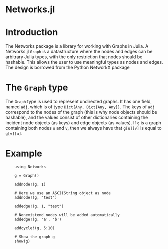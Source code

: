 Networks.jl
===========

# Introduction

The Networks package is a library for working with Graphs in Julia. A Networks.jl `Graph` is a datastructure where the nodes and edges can be arbitrary Julia types, with the only restriction that nodes should be hashable. This allows the user to use meaningful types as nodes and edges. The design is borrowed from the Python NetworkX package 

# The `Graph` type

The `Graph` type is used to represent undirected graphs. It has one field, named `adj`, which is of type `Dict{Any, Dict{Any, Any}}`. The keys of `adj` correspond to the nodes of the graph (this is why node objects should be hashable), and the values consist of other dictionaries containing the incident node objects (as keys) and edge objects (as values). If `g` is a graph containing both nodes `u` and `v`, then we always have that `g[u][v]` is equal to `g[v][u]`.

# Example

		using Networks

		g = Graph()

		addnode!(g, 1)
		
		# Here we use an ASCIIString object as node
		addnode!(g, "test")
		
		addedge!(g, 1, "test")
		
		# Nonexistend nodes will be added automatically
		addedge!(g, 'a', 'b')
		
		addcycle!(g, 5:10)

		# Show the graph g
		show(g)
